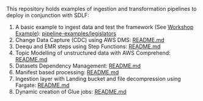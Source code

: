 This repository holds examples of ingestion and transformation pipelines to deploy in conjunction with SDLF:
1. A basic example to ingest data and test the framework (See [Workshop Example](https://sdlf.workshop.aws/en/10-deployment/700-testing-framework.html)): [pipeline-examples/legislators](https://github.com/awslabs/aws-serverless-data-lake-framework/tree/master/sdlf-utils/pipeline-examples/legislators)
2. Change Data Capture (CDC) using AWS DMS: [README.md](https://github.com/awslabs/aws-serverless-data-lake-framework/tree/master/sdlf-utils/ingestion-examples/cdc/README.md)
3. Deequ and EMR steps using Step Functions: [README.md](https://github.com/awslabs/aws-serverless-data-lake-framework/tree/master/sdlf-utils/pipeline-examples/cloudfront/README.md)
4. Topic Modelling of unstructured data with AWS Comprehend: [README.md](https://github.com/awslabs/aws-serverless-data-lake-framework/tree/master/sdlf-utils/pipeline-examples/topic-modelling/README.md)
5. Datasets Dependency Management: [README.md](https://github.com/awslabs/aws-serverless-data-lake-framework/tree/master/sdlf-utils/pipeline-examples/dataset-dependency/README.md)
6. Manifest based processing: [README.md](https://github.com/awslabs/aws-serverless-data-lake-framework/tree/master/sdlf-utils/pipeline-examples/manifests/README.md)
7. Ingestion layer with Landing bucket and file decompression using Fargate: [README.md](https://github.com/awslabs/aws-serverless-data-lake-framework/tree/master/sdlf-utils/ingestion-examples/preprocessing/fargate-unzip/README.md)
8. Dynamic creation of Glue jobs: [README.md](https://github.com/awslabs/aws-serverless-data-lake-framework/tree/master/sdlf-utils/pipeline-examples/glue-jobs-deployer/README.md)